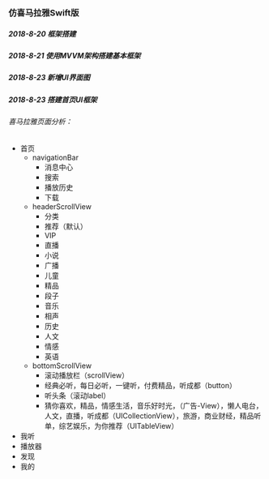 ### 仿喜马拉雅Swift版
##### 2018-8-20 框架搭建
##### 2018-8-21 使用MVVM架构搭建基本框架
##### 2018-8-23 新增UI界面图
##### 2018-8-23 搭建首页UI框架
###### 喜马拉雅页面分析：
* 首页
   * navigationBar
       * 消息中心
       * 搜索
       * 播放历史
       * 下载
   * headerScrollView
       * 分类
       * 推荐（默认）
       * VIP
       * 直播
       * 小说
       * 广播
       * 儿童
       * 精品
       * 段子
       * 音乐
       * 相声
       * 历史
       * 人文
       * 情感
       * 英语
   * bottomScrollView
       * 滚动播放栏（scrollView）
       * 经典必听，每日必听，一键听，付费精品，听成都（button）
       * 听头条（滚动label）
       * 猜你喜欢，精品，情感生活，音乐好时光，（广告-View），懒人电台，人文，直播，听成都（UICollectionView），旅游，商业财经，精品听单，综艺娱乐，为你推荐（UITableView）
* 我听
* 播放器
* 发现
* 我的
